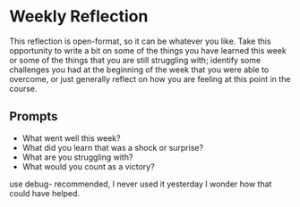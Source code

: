 # Weekly Reflection
This reflection is open-format, so it can be whatever you like. Take this opportunity to write a bit on some of the things you have learned this week or some of the things that you are still struggling with; identify some challenges you had at the beginning of the week that you were able to overcome, or just generally reflect on how you are feeling at this point in the course.

## Prompts
- What went well this week?
- What did you learn that was a shock or surprise?
- What are you struggling with?
- What would you count as a victory?


<!-- general notes from 6/8 -->
use debug- recommended, I never used it yesterday I wonder how that could have helped.